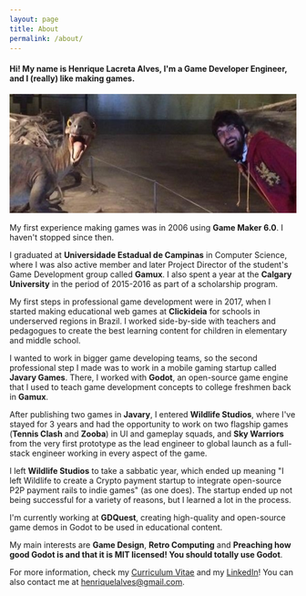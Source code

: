 ```yaml
---
layout: page
title: About
permalink: /about/
---
```


#### Hi! My name is **Henrique Lacreta Alves**, I'm a Game Developer Engineer, and I (really) like making games.

![Photograph of me handsomly smiling to the camera, side-by-side with the statue of a dinosaur, also handsomly smiling to the camera](/assets/dinome.png "Photograph of me handsomly smiling to the camera, side-by-side with the statue of a dinosaur, also handsomly smiling to the camera")

My first experience making games was in 2006 using **Game Maker 6.0**. I haven't stopped since then.

I graduated at **Universidade Estadual de Campinas** in Computer Science, where I was also active member and later Project Director of the student's Game Development group called **Gamux**. I also spent a year at the **Calgary University** in the period of 2015-2016 as part of a scholarship program.

My first steps in professional game development were in 2017, when I started making educational web games at **Clickideia** for schools in underserved regions in Brazil. I worked side-by-side with teachers and pedagogues to create the best learning content for children in elementary and middle school.

I wanted to work in bigger game developing teams, so the second professional step I made was to work in a mobile gaming startup called **Javary Games**. There, I worked with **Godot**, an open-source game engine that I used to teach game development concepts to college freshmen back in **Gamux**.

After publishing two games in **Javary**, I entered **Wildlife Studios**, where I've stayed for 3 years and had the opportunity to work on two flagship games (**Tennis Clash** and **Zooba**) in UI and gameplay squads, and **Sky Warriors** from the very first prototype as the lead engineer to global launch as a full-stack engineer working in every aspect of the game.

I left **Wildlife Studios** to take a sabbatic year, which ended up meaning "I left Wildlife to create a Crypto payment startup to integrate open-source P2P payment rails to indie games" (as one does). The startup ended up not being successful for a variety of reasons, but I learned a lot in the process.

I'm currently working at **GDQuest**, creating high-quality and open-source game demos in Godot to be used in educational content.

My main interests are **Game Design**, **Retro Computing** and **Preaching how good Godot is and that it is MIT licensed! You should totally use Godot**.

For more information, check my [Curriculum Vitae](/cv/resume.html) and my [LinkedIn](https://www.linkedin.com/in/henrique-lacreta-alves-80614169/)! You can also contact me at <a class="u-email" href="mailto:henriquelalves@gmail.com">henriquelalves@gmail.com</a>.

